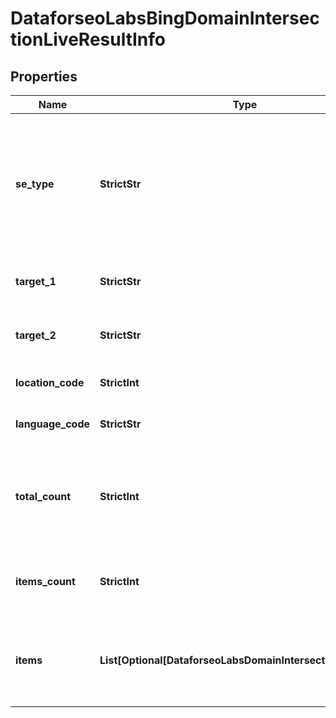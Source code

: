 # DataforseoLabsBingDomainIntersectionLiveResultInfo


## Properties

| Name | Type | Description | Notes |
|------------ | ------------- | ------------- | -------------|
**se_type** | **StrictStr** | search engine type<br>search engine type specified in a POST request;<br>for this endpoint, the field equals bing |[optional]|
**target_1** | **StrictStr** | target specified in a POST array |[optional]|
**target_2** | **StrictStr** | target specified in a POST array |[optional]|
**location_code** | **StrictInt** | location code in a POST array |[optional]|
**language_code** | **StrictStr** | language code in a POST array |[optional]|
**total_count** | **StrictInt** | total amount of results in our database relevant to your request |[optional]|
**items_count** | **StrictInt** | the number of results returned in the items array |[optional]|
**items** | **List[Optional[DataforseoLabsDomainIntersectionLiveItem]]** | contains keywords, relevant SERP elements and related data |[optional]|